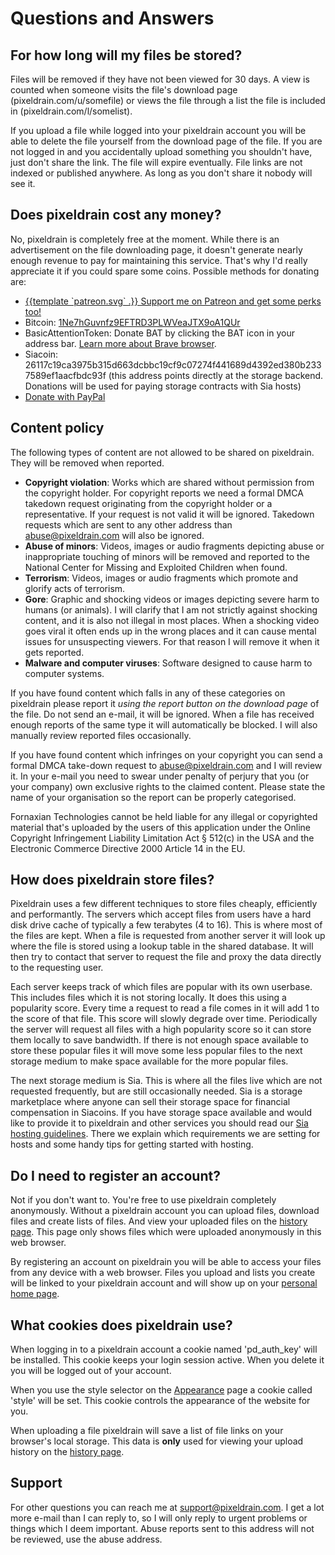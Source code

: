 # Questions and Answers

## For how long will my files be stored?

Files will be removed if they have not been viewed for 30 days. A view is
counted when someone visits the file's download page (pixeldrain.com/u/somefile)
or views the file through a list the file is included in
(pixeldrain.com/l/somelist).

If you upload a file while logged into your pixeldrain account you will be able
to delete the file yourself from the download page of the file. If you are not
logged in and you accidentally upload something you shouldn't have, just don't
share the link. The file will expire eventually. File links are not indexed or
published anywhere. As long as you don't share it nobody will see it.

## Does pixeldrain cost any money?

No, pixeldrain is completely free at the moment. While there is an advertisement
on the file downloading page, it doesn't generate nearly enough revenue to pay
for maintaining this service. That's why I'd really appreciate it if you could
spare some coins. Possible methods for donating are:

 * <a href="https://www.patreon.com/join/pixeldrain" target="_blank">
	{{template `patreon.svg` .}} Support me on Patreon and get some perks too!
   </a>
 * Bitcoin:
   [1Ne7hGuvnfz9EFTRD3PLWVeaJTX9oA1QUr](bitcoin:1Ne7hGuvnfz9EFTRD3PLWVeaJTX9oA1QUr?label=Pixeldrain%20Donation)
 * BasicAttentionToken: Donate BAT by clicking the BAT icon in your address bar.
   <a href="/brave">Learn more about Brave browser</a>.
 * Siacoin:
   26117c19ca3975b315d663dcbbc19cf9c07274f441689d4392ed380b2337589ef1aacfbdc93f
   (this address points directly at the storage backend. Donations will be used
   for paying storage contracts with Sia hosts)
 * <a href="https://www.paypal.com/cgi-bin/webscr?cmd=_s-xclick&hosted_button_id=WU49A5NHPAZ9G&source=url">
   Donate with PayPal</a>

## Content policy

The following types of content are not allowed to be shared on pixeldrain. They
will be removed when reported.

 * **Copyright violation**: Works which are shared without permission from the
   copyright holder. For copyright reports we need a formal DMCA takedown
   request originating from the copyright holder or a representative. If your
   request is not valid it will be ignored. Takedown requests which are sent to
   any other address than abuse@pixeldrain.com will also be ignored.
 * **Abuse of minors**: Videos, images or audio fragments depicting abuse or
   inappropriate touching of minors will be removed and reported to the National
   Center for Missing and Exploited Children when found.
 * **Terrorism**: Videos, images or audio fragments which promote and
   glorify acts of terrorism.
 * **Gore**: Graphic and shocking videos or images depicting severe harm to
   humans (or animals). I will clarify that I am not strictly against shocking
   content, and it is also not illegal in most places. When a shocking video
   goes viral it often ends up in the wrong places and it can cause mental
   issues for unsuspecting viewers. For that reason I will remove it when it
   gets reported.
 * **Malware and computer viruses**: Software designed to cause harm to computer
   systems.

If you have found content which falls in any of these categories on pixeldrain
please report it _using the report button on the download page_ of the file. Do
not send an e-mail, it will be ignored. When a file has received enough reports
of the same type it will automatically be blocked. I will also manually review
reported files occasionally.

If you have found content which infringes on your copyright you can send a
formal DMCA take-down request to
[abuse@pixeldrain.com](mailto:abuse@pixeldrain.com) and I will review it. In
your e-mail you need to swear under penalty of perjury that you (or your
company) own exclusive rights to the claimed content. Please state the name of
your organisation so the report can be properly categorised.

Fornaxian Technologies cannot be held liable for any illegal or copyrighted
material that's uploaded by the users of this application under the Online
Copyright Infringement Liability Limitation Act § 512\(c) in the USA and the
Electronic Commerce Directive 2000 Article 14 in the EU.

## How does pixeldrain store files?

Pixeldrain uses a few different techniques to store files cheaply, efficiently
and performantly. The servers which accept files from users have a hard disk
drive cache of typically a few terabytes (4 to 16). This is where most of the
files are kept. When a file is requested from another server it will look up
where the file is stored using a lookup table in the shared database. It will
then try to contact that server to request the file and proxy the data directly
to the requesting user.

Each server keeps track of which files are popular with its own userbase. This
includes files which it is not storing locally. It does this using a popularity
score. Every time a request to read a file comes in it will add 1 to the score
of that file. This score will slowly degrade over time. Periodically the server
will request all files with a high popularity score so it can store them locally
to save bandwidth. If there is not enough space available to store these popular
files it will move some less popular files to the next storage medium to make
space available for the more popular files.

The next storage medium is Sia. This is where all the files live which are not
requested frequently, but are still occasionally needed. Sia is a storage
marketplace where anyone can sell their storage space for financial compensation
in Siacoins. If you have storage space available and would like to provide it to
pixeldrain and other services you should read our [Sia hosting
guidelines](/hosting). There we explain which requirements we are setting for
hosts and some handy tips for getting started with hosting.

## Do I need to register an account?

Not if you don't want to. You're free to use pixeldrain completely anonymously.
Without a pixeldrain account you can upload files, download files and create
lists of files. And view your uploaded files on the [history page](/history).
This page only shows files which were uploaded anonymously in this web browser.

By registering an account on pixeldrain you will be able to access your files
from any device with a web browser. Files you upload and lists you create will
be linked to your pixeldrain account and will show up on your [personal home
page](/user).

## What cookies does pixeldrain use?

When logging in to a pixeldrain account a cookie named 'pd_auth_key' will be
installed. This cookie keeps your login session active. When you delete it you
will be logged out of your account.

When you use the style selector on the [Appearance](/appearance) page a cookie
called 'style' will be set. This cookie controls the appearance of the website
for you.

When uploading a file pixeldrain will save a list of file links on your
browser's local storage. This data is **only** used for viewing your upload
history on the [history page](/history).

## Support

For other questions you can reach me at
[support@pixeldrain.com](mailto:support@pixeldrain.com). I get a lot more e-mail
than I can reply to, so I will only reply to urgent problems or things which I
deem important. Abuse reports sent to this address will not be reviewed, use the
abuse address.
